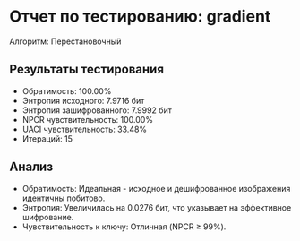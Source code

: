 # Отчет по тестированию: gradient

Алгоритм: Перестановочный

## Результаты тестирования

- Обратимость: 100.00%
- Энтропия исходного: 7.9716 бит
- Энтропия зашифрованного: 7.9992 бит
- NPCR чувствительность: 100.00%
- UACI чувствительность: 33.48%
- Итераций: 15

## Анализ
- Обратимость: Идеальная - исходное и дешифрованное изображения идентичны побитово.
- Энтропия: Увеличилась на 0.0276 бит, что указывает на эффективное шифрование.
- Чувствительность к ключу: Отличная (NPCR ≥ 99%).